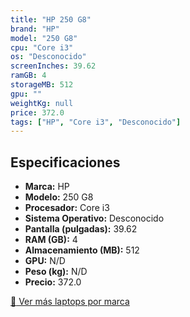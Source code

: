 ```yaml
---
title: "HP 250 G8"
brand: "HP"
model: "250 G8"
cpu: "Core i3"
os: "Desconocido"
screenInches: 39.62
ramGB: 4
storageMB: 512
gpu: ""
weightKg: null
price: 372.0
tags: ["HP", "Core i3", "Desconocido"]
---
```

## Especificaciones

- **Marca:** HP
- **Modelo:** 250 G8
- **Procesador:** Core i3
- **Sistema Operativo:** Desconocido
- **Pantalla (pulgadas):** 39.62
- **RAM (GB):** 4
- **Almacenamiento (MB):** 512
- **GPU:** N/D
- **Peso (kg):** N/D
- **Precio:** 372.0

[:rocket: Ver más laptops por marca](/brand/hp)
